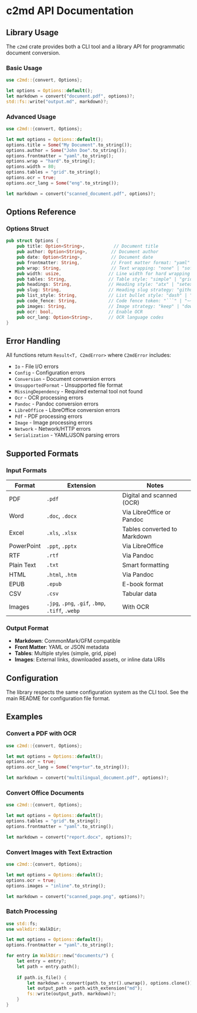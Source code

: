 # c2md API Documentation

## Library Usage

The `c2md` crate provides both a CLI tool and a library API for programmatic document conversion.

### Basic Usage

```rust
use c2md::{convert, Options};

let options = Options::default();
let markdown = convert("document.pdf", options)?;
std::fs::write("output.md", markdown)?;
```

### Advanced Usage

```rust
use c2md::{convert, Options};

let mut options = Options::default();
options.title = Some("My Document".to_string());
options.author = Some("John Doe".to_string());
options.frontmatter = "yaml".to_string();
options.wrap = "hard".to_string();
options.width = 80;
options.tables = "grid".to_string();
options.ocr = true;
options.ocr_lang = Some("eng".to_string());

let markdown = convert("scanned_document.pdf", options)?;
```

## Options Reference

### Options Struct

```rust
pub struct Options {
    pub title: Option<String>,           // Document title
    pub author: Option<String>,         // Document author
    pub date: Option<String>,           // Document date
    pub frontmatter: String,            // Front matter format: "yaml" | "json" | "none"
    pub wrap: String,                   // Text wrapping: "none" | "soft" | "hard"
    pub width: usize,                  // Line width for hard wrapping
    pub tables: String,                // Table style: "simple" | "grid" | "pipe" | "auto"
    pub headings: String,              // Heading style: "atx" | "setext"
    pub slug: String,                  // Heading slug strategy: "github" | "kebab" | "none"
    pub list_style: String,            // List bullet style: "dash" | "asterisk"
    pub code_fence: String,            // Code fence token: "```" | "~~~"
    pub images: String,                // Image strategy: "keep" | "download" | "inline"
    pub ocr: bool,                     // Enable OCR
    pub ocr_lang: Option<String>,      // OCR language codes
}
```

## Error Handling

All functions return `Result<T, C2mdError>` where `C2mdError` includes:

- `Io` - File I/O errors
- `Config` - Configuration errors
- `Conversion` - Document conversion errors
- `UnsupportedFormat` - Unsupported file format
- `MissingDependency` - Required external tool not found
- `Ocr` - OCR processing errors
- `Pandoc` - Pandoc conversion errors
- `LibreOffice` - LibreOffice conversion errors
- `Pdf` - PDF processing errors
- `Image` - Image processing errors
- `Network` - Network/HTTP errors
- `Serialization` - YAML/JSON parsing errors

## Supported Formats

### Input Formats

| Format | Extension | Notes |
|--------|-----------|-------|
| PDF | `.pdf` | Digital and scanned (OCR) |
| Word | `.doc`, `.docx` | Via LibreOffice or Pandoc |
| Excel | `.xls`, `.xlsx` | Tables converted to Markdown |
| PowerPoint | `.ppt`, `.pptx` | Via LibreOffice |
| RTF | `.rtf` | Via Pandoc |
| Plain Text | `.txt` | Smart formatting |
| HTML | `.html`, `.htm` | Via Pandoc |
| EPUB | `.epub` | E-book format |
| CSV | `.csv` | Tabular data |
| Images | `.jpg`, `.png`, `.gif`, `.bmp`, `.tiff`, `.webp` | With OCR |

### Output Format

- **Markdown**: CommonMark/GFM compatible
- **Front Matter**: YAML or JSON metadata
- **Tables**: Multiple styles (simple, grid, pipe)
- **Images**: External links, downloaded assets, or inline data URIs

## Configuration

The library respects the same configuration system as the CLI tool. See the main README for configuration file format.

## Examples

### Convert a PDF with OCR

```rust
use c2md::{convert, Options};

let mut options = Options::default();
options.ocr = true;
options.ocr_lang = Some("eng+tur".to_string());

let markdown = convert("multilingual_document.pdf", options)?;
```

### Convert Office Documents

```rust
use c2md::{convert, Options};

let mut options = Options::default();
options.tables = "grid".to_string();
options.frontmatter = "yaml".to_string();

let markdown = convert("report.docx", options)?;
```

### Convert Images with Text Extraction

```rust
use c2md::{convert, Options};

let mut options = Options::default();
options.ocr = true;
options.images = "inline".to_string();

let markdown = convert("scanned_page.png", options)?;
```

### Batch Processing

```rust
use std::fs;
use walkdir::WalkDir;

let mut options = Options::default();
options.frontmatter = "yaml".to_string();

for entry in WalkDir::new("documents/") {
    let entry = entry?;
    let path = entry.path();
    
    if path.is_file() {
        let markdown = convert(path.to_str().unwrap(), options.clone())?;
        let output_path = path.with_extension("md");
        fs::write(output_path, markdown)?;
    }
}
```